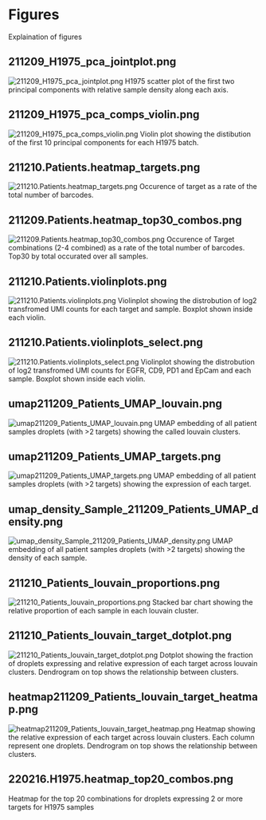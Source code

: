 # Figures 
Explaination of figures

## 211209_H1975_pca_jointplot.png
![211209_H1975_pca_jointplot.png](211209_H1975_pca_jointplot.png)
H1975 scatter plot of the first two principal components with relative sample density along each axis.  

## 211209_H1975_pca_comps_violin.png
![211209_H1975_pca_comps_violin.png](211209_H1975_pca_comps_violin.png)
Violin plot showing the distibution of the first 10 principal components for each H1975 batch. 

## 211210.Patients.heatmap_targets.png
![211210.Patients.heatmap_targets.png](211210.Patients.heatmap_targets.png)
Occurence of target as a rate of the total number of barcodes. 

## 211209.Patients.heatmap_top30_combos.png
![211209.Patients.heatmap_top30_combos.png](211209.Patients.heatmap_top30_combos.png)
Occurence of Target combinations (2-4 combined) as a rate of the total number of barcodes. Top30 by total occurated over all samples. 

## 211210.Patients.violinplots.png
![211210.Patients.violinplots.png](211210.Patients.violinplots.png)
Violinplot showing the distrobution of log2 transfromed UMI counts for each target and sample. Boxplot shown inside each violin. 

## 211210.Patients.violinplots_select.png
![211210.Patients.violinplots_select.png](211210.Patients.violinplots_select.png)
Violinplot showing the distrobution of log2 transfromed UMI counts for EGFR, CD9, PD1 and EpCam and each sample. Boxplot shown inside each violin. 

## umap211209_Patients_UMAP_louvain.png
![umap211209_Patients_UMAP_louvain.png](umap211209_Patients_UMAP_louvain.png)
UMAP embedding of all patient samples droplets (with >2 targets) showing the called louvain clusters. 

## umap211209_Patients_UMAP_targets.png
![umap211209_Patients_UMAP_targets.png](umap211209_Patients_UMAP_targets.png)
UMAP embedding of all patient samples droplets (with >2 targets) showing the expression of each target. 

## umap_density_Sample_211209_Patients_UMAP_density.png
![umap_density_Sample_211209_Patients_UMAP_density.png](umap_density_Sample_211209_Patients_UMAP_density.png)
UMAP embedding of all patient samples droplets (with >2 targets) showing the density of each sample. 

## 211210_Patients_louvain_proportions.png
![211210_Patients_louvain_proportions.png](211210_Patients_louvain_proportions.png)
Stacked bar chart showing the relative proportion of each sample in each louvain cluster. 

## 211210_Patients_louvain_target_dotplot.png
![211210_Patients_louvain_target_dotplot.png](211210_Patients_louvain_target_dotplot.png)
Dotplot showing the fraction of droplets expressing and relative expression of each target across louvain clusters. Dendrogram on top shows the relationship between clusters.

## heatmap211209_Patients_louvain_target_heatmap.png
![heatmap211209_Patients_louvain_target_heatmap.png](heatmap211209_Patients_louvain_target_heatmap.png)
Heatmap showing the relative expression of each target across louvain clusters. Each column represent one droplets. Dendrogram on top shows the relationship between clusters.

## 220216.H1975.heatmap_top20_combos.png

Heatmap for the top 20 combinations for droplets expressing 2 or more targets for H1975 samples
